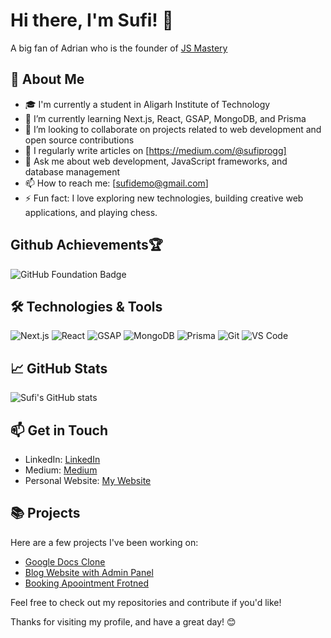 # Hi there, I'm Sufi! 👋

A big fan of Adrian who is the founder of [JS Mastery](https://www.youtube.com/@javascriptmastery)
## 🚀 About Me




- 🎓 I'm currently a student in Aligarh Institute of Technology
- 🌱 I’m currently learning Next.js, React, GSAP, MongoDB, and Prisma
- 💼 I’m looking to collaborate on projects related to web development and open source contributions
- 📝 I regularly write articles on [https://medium.com/@sufiprogg]
- 💬 Ask me about web development, JavaScript frameworks, and database management
- 📫 How to reach me: [sufidemo@gmail.com]
- ⚡ Fun fact: I love exploring new technologies, building creative web applications, and playing chess.



## Github Achievements🏆
![GitHub Foundation Badge](https://images.credly.com/size/340x340/images/024d0122-724d-4c5a-bd83-cfe3c4b7a073/image.png)



## 🛠️ Technologies & Tools

![Next.js](https://img.shields.io/badge/-Next.js-333333?style=flat&logo=next.js)
![React](https://img.shields.io/badge/-React-333333?style=flat&logo=react)
![GSAP](https://img.shields.io/badge/-GSAP-333333?style=flat&logo=greensock)
![MongoDB](https://img.shields.io/badge/-MongoDB-333333?style=flat&logo=mongodb)
![Prisma](https://img.shields.io/badge/-Prisma-333333?style=flat&logo=prisma)
![Git](https://img.shields.io/badge/-Git-333333?style=flat&logo=git)
![VS Code](https://img.shields.io/badge/-VS%20Code-333333?style=flat&logo=visual-studio-code)

## 📈 GitHub Stats

![Sufi's GitHub stats](https://github-readme-stats.vercel.app/api?username=sufiprog&show_icons=true&theme=radical)

## 📫 Get in Touch

- LinkedIn: [LinkedIn](https://www.linkedin.com/in/sufiprog)
- Medium: [Medium](https://medium.com/@sufiprogg)
- Personal Website: [My Website](https://sufyancode.me)


## 📚 Projects

Here are a few projects I've been working on:

- [Google Docs Clone](https://docs-clone-three.vercel.app/)
- [Blog Website with Admin Panel](https://sufi-blog.vercel.app/)
- [Booking Apoointment Frotned](https://github.com/sufiprog/testing)

Feel free to check out my repositories and contribute if you'd like!

Thanks for visiting my profile, and have a great day! 😊
